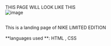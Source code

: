 THIS PAGE WILL LOOK LIKE THIS
</br>
![image](https://github.com/user-attachments/assets/c6d0124d-836d-47c6-bfe1-21b09715b6ec)</br></br>

This is a landing page of NIKE LIMITED EDITION</br></br>
**languages used **: HTML , CSS 
